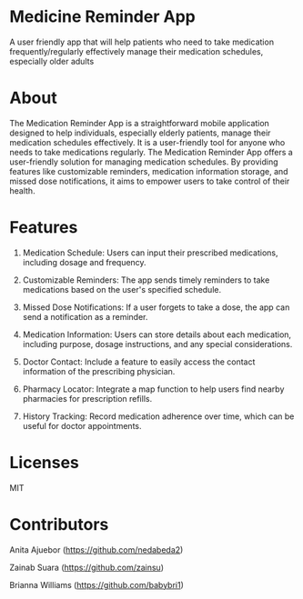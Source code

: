 # Medicine Reminder App
A user friendly app that will help patients who need to take medication frequently/regularly effectively manage their medication schedules, especially older adults

# About
The Medication Reminder App is a straightforward mobile application designed to help individuals, especially elderly patients, manage their medication schedules effectively. It is a user-friendly tool for anyone who needs to take medications regularly. The Medication Reminder App offers a  user-friendly solution for managing medication schedules. By providing features like customizable reminders, medication information storage, and missed dose notifications, it aims to empower users to take control of their health. 

# Features

1. Medication Schedule: Users can input their prescribed medications, including dosage and frequency.

2. Customizable Reminders: The app sends timely reminders to take medications based on the user's specified schedule.

3. Missed Dose Notifications: If a user forgets to take a dose, the app can send a notification as a reminder.

4. Medication Information: Users can store details about each medication, including purpose, dosage instructions, and any special considerations.

5. Doctor Contact: Include a feature to easily access the contact information of the prescribing physician.

6. Pharmacy Locator: Integrate a map function to help users find nearby pharmacies for prescription refills.

7. History Tracking: Record medication adherence over time, which can be useful for doctor appointments.

# Licenses 
MIT


# Contributors
Anita Ajuebor (https://github.com/nedabeda2)

Zainab Suara (https://github.com/zainsu)

Brianna Williams (https://github.com/babybri1)


